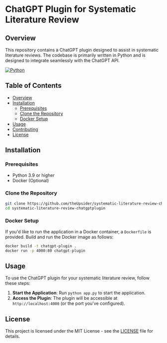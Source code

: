 # ChatGPT Plugin for Systematic Literature Review

## Overview

This repository contains a ChatGPT plugin designed to assist in systematic literature reviews. The codebase is primarily written in Python and is designed to integrate seamlessly with the ChatGPT API.

[![Python](https://img.shields.io/badge/python-v3.9-blue)]()

## Table of Contents

- [Overview](#overview)
- [Installation](#installation)
  - [Prerequisites](#prerequisites)
  - [Clone the Repository](#clone-the-repository)
  - [Docker Setup](#docker-setup)
- [Usage](#usage)
- [Contributing](#contributing)
- [License](#license)

## Installation

### Prerequisites

- Python 3.9 or higher
- Docker (Optional)

### Clone the Repository

```bash
git clone https://github.com/theUpsider/systematic-literature-review-chatgptplugin.git
cd systematic-literature-review-chatgptplugin
```

### Docker Setup

If you'd like to run the application in a Docker container, a `Dockerfile` is provided. Build and run the Docker image as follows:

```bash
docker build -t chatgpt-plugin .
docker run -p 4000:80 chatgpt-plugin
```

## Usage

To use the ChatGPT plugin for your systematic literature review, follow these steps:

1. **Start the Application**: Run `python app.py` to start the application.
2. **Access the Plugin**: The plugin will be accessible at `http://localhost:4000` (or the port you've configured).

## License

This project is licensed under the MIT License - see the [LICENSE](LICENSE) file for details.
